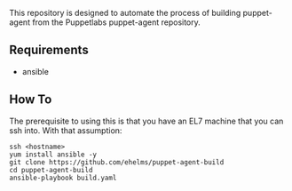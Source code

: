 This repository is designed to automate the process of building puppet-agent from the Puppetlabs puppet-agent repository.

## Requirements

 * ansible

## How To

The prerequisite to using this is that you have an EL7 machine that you can ssh into. With that assumption:

```
ssh <hostname>
yum install ansible -y
git clone https://github.com/ehelms/puppet-agent-build
cd puppet-agent-build
ansible-playbook build.yaml
```
